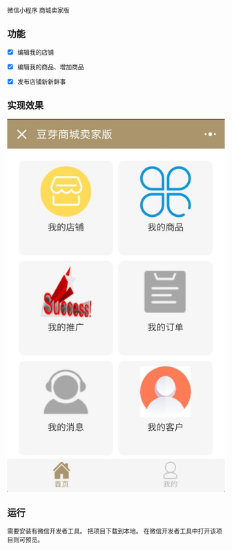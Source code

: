 
微信小程序 商城卖家版


## 功能
- [x] 编辑我的店铺
- [x] 编辑我的商品、增加商品
- [x] 发布店铺新新鲜事


## 实现效果
![image](https://raw.githubusercontent.com/chinabluewu/douyamallseller/master/image/home.jpg) 


## 运行
需要安装有微信开发者工具。
把项目下载到本地。
在微信开发者工具中打开该项目则可预览。